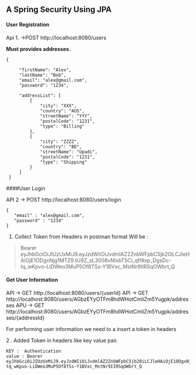## A Spring Security Using JPA 

#### User Registration 

Api 1. ->POST http://localhost:8080/users

**Must provides addresses.**

```
{
 
     "firstName": "Alex",
     "lastName": "Bob",
     "email": "alex@gmail.com",
     "password": "1234",

     "addressList": [
         {
             "city": "XXX",
             "country": "AUS",
             "streetName": "YYY",
             "postalCode": "1231",
             "type": "Billing"
         },
         {
             "city": "ZZZZ",
             "country": "BD",
             "streetName": "Upadi",
             "postalCode": "1231",
             "type": "Shipping"
         }
     ]
 }
```

####User Login

API 2 -> POST http://localhost:8080/users/login

```
{
   "email" : "alex@gmail.com",
   "password" : "1234"
}
```

1. Collect Token from Headers in postman
format Will be : 

> Bearer eyJhbGciOiJIUzUxMiJ9.eyJzdWIiOiJvdmlAZ2ZnbWFpbC5jb20iLCJleHAiOjE1ODgxNjg1MTZ9.tU9Z_sL3008vNlxbT5Ci_qfI9xp_DgsDc-tq_wKpvo-LiDWeo3MuP5Of8TSs-Y1BVxc_MstNr9IIRSqOWbrt_Q


#### Get User Information

API -> GET http://localhost:8080/users/{userId}
API -> GET http://localhost:8080/users/AGbzEYyOTFm8hdWHotCmliZm5Yugpk/addresses
APU -> GET http://localhost:8080/users/AGbzEYyOTFm8hdWHotCmliZm5Yugpk/addresses/{addressId}

For performing user information we need to a insert a token in headers 

2 . Added Token in headers like key value pair.

```
KEY :  Authentication 
value : Bearer eyJhbGciOiJIUzUxMiJ9.eyJzdWIiOiJvdmlAZ2ZnbWFpbC5jb20iLCJleHAiOjE1ODgxNjg1MTZ9.tU9Z_sL3008vNlxbT5Ci_qfI9xp_DgsDc-tq_wKpvo-LiDWeo3MuP5Of8TSs-Y1BVxc_MstNr9IIRSqOWbrt_Q

```